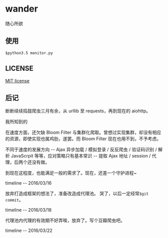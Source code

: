 # wander

随心所欲

## 使用

`$python3.5 monitor.py`

## LICENSE

[MIT license](LICENSE)

## 后记

断断续续捣鼓爬虫三月有余，从 urllib 至 requests，再到现在的 aiohttp。  

我所知到的

在速度方面，还欠缺 Bloom Filter 与集群化爬取。曾想过实现集群，却没有相应的资源，即使实现也属鸡肋，遂罢。而 Bloom Filter 现在也用不到，不予考虑。

不同于速度的发展方向 -- Ajax 异步加载 / 模拟登录 / 反反爬虫 / 验证码识别 / 解析 JavaScrpit 等等，应对策略只有基本常识 -- 提取 Ajax 地址 / session / 代理，后两个还没有做。

到现在这程度，也能满足一般的需求了。现在，还差一个守护进程~

timeline -- 2016/03/16

放弃打造成框架的想法了，准备改造成代理池。
哭了，以后一定经常`$git commit`。

timeline -- 2016/03/18

代理池内代理的有效期不好弄唉，放弃了。写个豆瓣爬虫吧。

timeline -- 2016/03/22
